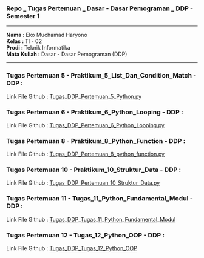 ### Repo _ Tugas Pertemuan _ Dasar - Dasar Pemograman _ DDP - Semester 1
<hr />

<b>Nama : </b>Eko Muchamad Haryono <br />
<b>Kelas : </b>TI - 02 <br />
<b>Prodi : </b>Teknik Informatika <br />
<b>Mata Kuliah : </b>Dasar - Dasar Pemograman (DDP) <br />

<hr />

<h3>Tugas Pertemuan 5 - Praktikum_5_List_Dan_Condition_Match - DDP :</h3>

Link File Github : <a href="https://github.com/ekomh170/Tugas_Pertemuan_Dasar_Dasar_Pemograman/blob/ry_dev/Praktikum_5_List_Dan_Condition_Match/Tugas_DDP_Pertemuan_5_Python.py">Tugas_DDP_Pertemuan_5_Python.py</a>

<h3>Tugas Pertemuan 6 - Praktikum_6_Python_Looping - DDP :</h3>

Link File Github : <a href="https://github.com/ekomh170/Tugas_Pertemuan_Dasar_Dasar_Pemograman/blob/ry_dev/Praktikum_6_Python_Looping/Tugas_DDP_Pertemuan_6_Python_Looping.py">Tugas_DDP_Pertemuan_6_Python_Looping.py</a>

<h3>Tugas Pertemuan 8 - Praktikum_8_Python_Function - DDP :</h3>

Link File Github : <a href="https://github.com/ekomh170/Tugas_Pertemuan_Dasar_Dasar_Pemograman/blob/ry_dev/Praktikum_8_Python_Function/Tugas_DDP_Pertemuan_8_python_function.py">Tugas_DDP_Pertemuan_8_python_function.py</a>

<h3>Tugas Pertemuan 10 - Praktikum_10_Struktur_Data - DDP :</h3>

Link File Github : <a href="https://github.com/ekomh170/Tugas_Pertemuan_Dasar_Dasar_Pemograman/blob/ry_dev/Praktikum_10_Struktur_Data/Praktikum_10_Eko%20Muchamad%20Haryono_0110223079_DDP.py">Tugas_DDP_Pertemuan_10_Struktur_Data.py</a>

<h3>Tugas Pertemuan 11 - Tugas_11_Python_Fundamental_Modul - DDP :</h3>

Link File Github : <a href="https://github.com/ekomh170/Tugas_Pertemuan_Dasar_Dasar_Pemograman/tree/ry_dev/Praktikum_11_Python_Fundamental_Modul">Tugas_DDP_Tugas_11_Python_Fundamental_Modul</a>

<h3>Tugas Pertemuan 12 - Tugas_12_Python_OOP - DDP :</h3>

Link File Github : <a href="https://github.com/ekomh170/Tugas_Pertemuan_Dasar_Dasar_Pemograman/tree/ry_dev/Praktikum_12_Python_OOP">Tugas_DDP_Tugas_12_Python_OOP</a>
